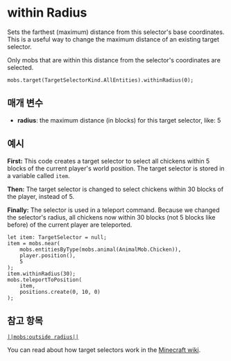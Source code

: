 # within Radius

Sets the farthest (maximum) distance from this selector's base coordinates. This is a useful way to change the maximum distance of an existing target selector.

Only mobs that are within this distance from the selector's coordinates are selected.

```sig
mobs.target(TargetSelectorKind.AllEntities).withinRadius(0);
```

## 매개 변수

* **radius**: the maximum distance (in blocks) for this target selector, like: 5

## 예시

**First:** This code creates a target selector to select all chickens within 5 blocks of the current player's world position. The target selector is stored in a variable called `item`.

**Then:** The target selector is changed to select chickens within 30 blocks of the player, instead of 5.

**Finally:** The selector is used in a teleport command. Because we changed the selector's radius, all chickens now within 30 blocks (not 5 blocks like before) of the current player are teleported.

```blocks
let item: TargetSelector = null;
item = mobs.near(
    mobs.entitiesByType(mobs.animal(AnimalMob.Chicken)),
    player.position(),
    5
);
item.withinRadius(30);
mobs.teleportToPosition(
    item,
    positions.create(0, 10, 0)
);
```

## 참고 항목

[`||mobs:outside radius||`](/reference/mobs/selectors/outside-radius)

You can read about how target selectors work in the [Minecraft wiki](http://minecraft.gamepedia.com/Commands#Target_selectors).